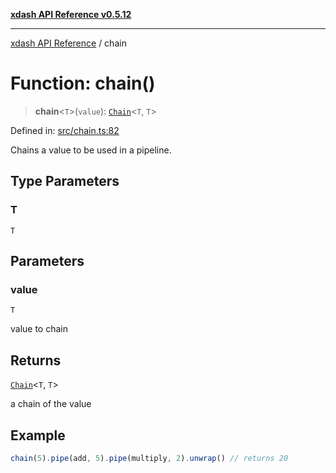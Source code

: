 [**xdash API Reference v0.5.12**](index.md)

***

[xdash API Reference](/xdash/api/index.md) / chain

# Function: chain()

> **chain**\<`T`\>(`value`): [`Chain`](/xdash/api/Variable.default.md#chain)\<`T`, `T`\>

Defined in: [src/chain.ts:82](https://github.com/shtse8/xdash/blob/ed88c6e7ad3be9e5e1e06776f9ca07ed27d97c13/src/chain.ts#L82)

Chains a value to be used in a pipeline.

## Type Parameters

### T

`T`

## Parameters

### value

`T`

value to chain

## Returns

[`Chain`](/xdash/api/Variable.default.md#chain)\<`T`, `T`\>

a chain of the value

## Example

```ts
chain(5).pipe(add, 5).pipe(multiply, 2).unwrap() // returns 20
```
